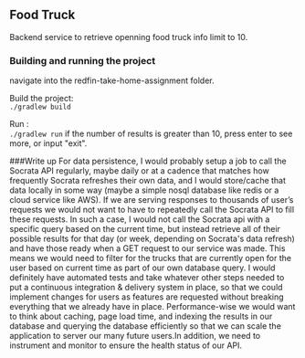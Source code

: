 Food Truck
-------------------------
Backend service to retrieve openning food truck info limit to 10.

### Building and running the project
navigate into the redfin-take-home-assignment folder.

Build the project:  
`./gradlew build`

Run :  
`./gradlew run`
if the number of results is greater than 10, press enter to see more, or input "exit".

###Write up
For data persistence, I would probably setup a job to call the Socrata API regularly, maybe daily or at a cadence that matches how frequently Socrata refreshes their own data, and I would store/cache that data locally in some way (maybe a simple nosql database like redis or a cloud service like AWS). If we are serving responses to thousands of user’s requests we would not want to have to repeatedly call the Socrata API to fill these requests. In such a case, I would not call the Socrata api with a specific query based on the current time, but instead retrieve all of their possible results for that day (or week, depending on Socrata's data refresh) and have those ready when a GET request to our service was made. This means we would need to filter for the trucks that are currently open for the user based on current time as part of our own database query. I would definitely have automated tests and take whatever other steps needed to put a continuous integration & delivery system in place, so that we could implement changes for users as features are requested without breaking everything that we already have in place. Performance-wise we would want to think about caching, page load time, and indexing the results in our database and querying the database efficiently so that we can scale the application to server our many future users.In addition, we need to instrument and monitor to ensure the health status of our API.
